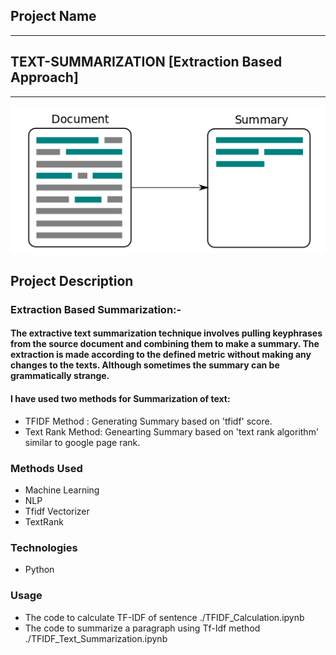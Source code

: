 

## Project Name
-------
## TEXT-SUMMARIZATION [Extraction Based Approach]

-------

![summary](./summary.png)

## Project Description

### Extraction Based Summarization:- 

#### The extractive text summarization technique involves pulling keyphrases from the source document and combining them to make a summary. The extraction is made according to the defined metric without making any changes to the texts. Although sometimes the summary can be grammatically strange.

#### I have used two methods for Summarization of text:
* TFIDF Method : Generating Summary based on 'tfidf' score.
* Text Rank Method: Genearting Summary based on 'text rank algorithm' similar to google page rank.

### Methods Used
* Machine Learning
* NLP
* Tfidf Vectorizer
* TextRank 


### Technologies 
* Python

### Usage
* The code to calculate TF-IDF of sentence ./TFIDF_Calculation.ipynb
* The code to summarize a paragraph using Tf-Idf method ./TFIDF_Text_Summarization.ipynb















